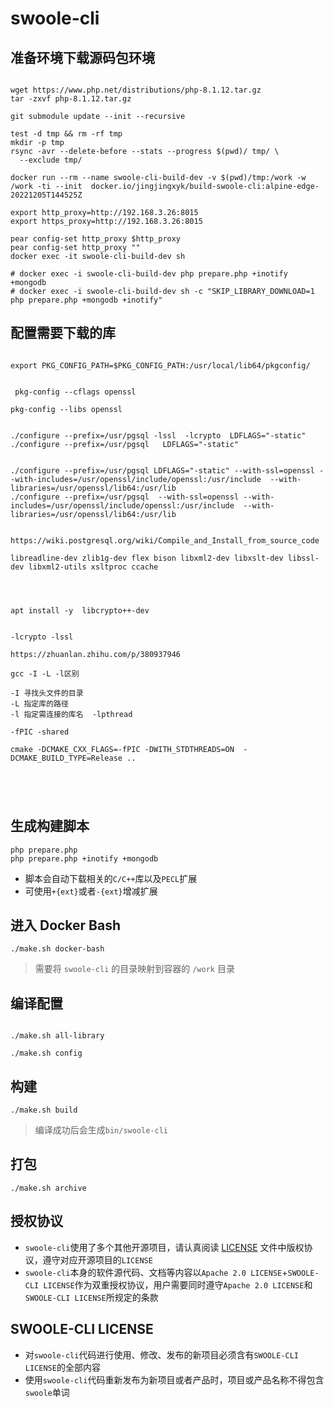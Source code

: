 # swoole-cli

## 准备环境下载源码包环境
```shell

wget https://www.php.net/distributions/php-8.1.12.tar.gz
tar -zxvf php-8.1.12.tar.gz

git submodule update --init --recursive

test -d tmp && rm -rf tmp
mkdir -p tmp
rsync -avr --delete-before --stats --progress $(pwd)/ tmp/ \
  --exclude tmp/

docker run --rm --name swoole-cli-build-dev -v $(pwd)/tmp:/work -w /work -ti --init  docker.io/jingjingxyk/build-swoole-cli:alpine-edge-20221205T144525Z

export http_proxy=http://192.168.3.26:8015
export https_proxy=http://192.168.3.26:8015

pear config-set http_proxy $http_proxy
pear config-set http_proxy ""
docker exec -it swoole-cli-build-dev sh

# docker exec -i swoole-cli-build-dev php prepare.php +inotify +mongodb
# docker exec -i swoole-cli-build-dev sh -c "SKIP_LIBRARY_DOWNLOAD=1 php prepare.php +mongodb +inotify"

```

## 配置需要下载的库
```shell

export PKG_CONFIG_PATH=$PKG_CONFIG_PATH:/usr/local/lib64/pkgconfig/


 pkg-config --cflags openssl

pkg-config --libs openssl


./configure --prefix=/usr/pgsql -lssl  -lcrypto  LDFLAGS="-static"
./configure --prefix=/usr/pgsql   LDFLAGS="-static"


./configure --prefix=/usr/pgsql LDFLAGS="-static" --with-ssl=openssl --with-includes=/usr/openssl/include/openssl:/usr/include  --with-libraries=/usr/openssl/lib64:/usr/lib
./configure --prefix=/usr/pgsql  --with-ssl=openssl --with-includes=/usr/openssl/include/openssl:/usr/include  --with-libraries=/usr/openssl/lib64:/usr/lib


https://wiki.postgresql.org/wiki/Compile_and_Install_from_source_code

libreadline-dev zlib1g-dev flex bison libxml2-dev libxslt-dev libssl-dev libxml2-utils xsltproc ccache




apt install -y  libcrypto++-dev


-lcrypto -lssl

https://zhuanlan.zhihu.com/p/380937946

gcc -I -L -l区别

-I 寻找头文件的目录
-L 指定库的路径
-l 指定需连接的库名  -lpthread

-fPIC -shared

cmake -DCMAKE_CXX_FLAGS=-fPIC -DWITH_STDTHREADS=ON  -DCMAKE_BUILD_TYPE=Release ..





```
## 生成构建脚本

```shell
php prepare.php
php prepare.php +inotify +mongodb
```

* 脚本会自动下载相关的`C/C++`库以及`PECL`扩展
* 可使用`+{ext}`或者`-{ext}`增减扩展

## 进入 Docker Bash

```shell
./make.sh docker-bash
```

> 需要将 `swoole-cli` 的目录映射到容器的 `/work` 目录

## 编译配置

```shell

./make.sh all-library

./make.sh config
```

## 构建

```shell
./make.sh build
```

> 编译成功后会生成`bin/swoole-cli`

## 打包

```shell
./make.sh archive
```

## 授权协议

* `swoole-cli`使用了多个其他开源项目，请认真阅读 [LICENSE](bin/LICENSE) 文件中版权协议，遵守对应开源项目的`LICENSE`
* `swoole-cli`本身的软件源代码、文档等内容以`Apache 2.0 LICENSE`+`SWOOLE-CLI LICENSE`作为双重授权协议，用户需要同时遵守`Apache 2.0 LICENSE`和`SWOOLE-CLI LICENSE`所规定的条款

## SWOOLE-CLI LICENSE

* 对`swoole-cli`代码进行使用、修改、发布的新项目必须含有`SWOOLE-CLI LICENSE`的全部内容
* 使用`swoole-cli`代码重新发布为新项目或者产品时，项目或产品名称不得包含`swoole`单词

